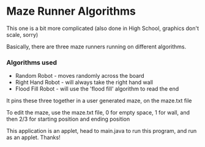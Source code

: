 # Maze Runner Algorithms

This one is a bit more complicated (also done in High School, graphics don't scale, sorry)

Basically, there are three maze runners running on different algorithms.
 
### Algorithms used
  * Random Robot - moves randomly across the board
  * Right Hand Robot - will always take the right hand wall
  * Flood Fill Robot - will use the 'flood fill' algorithm to read the end
  
It pins these three together in a user generated maze, on the maze.txt file

To edit the maze, use the maze.txt file, 0 for empty space, 1 for wall, and then 2/3 for starting position and ending position

This application is an applet, head to main.java to run this program, and run as an applet. Thanks!
